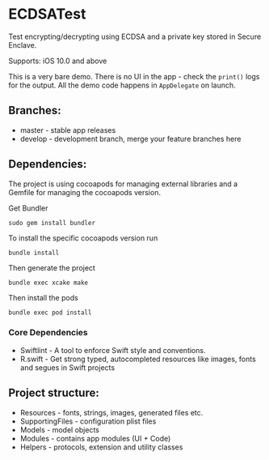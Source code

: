 # ECDSATest

Test encrypting/decrypting using ECDSA and a private key stored in Secure Enclave.

Supports: iOS 10.0 and above

This is a very bare demo. There is no UI in the app - check the `print()` logs for the output. All the demo code happens in `AppDelegate` on launch.

## Branches:

* master - stable app releases
* develop - development branch, merge your feature branches here

## Dependencies:

The project is using cocoapods for managing external libraries and a Gemfile for managing the cocoapods version.

Get Bundler

```
sudo gem install bundler
```

To install the specific cocoapods version run

```
bundle install
```

Then generate the project

```
bundle exec xcake make
```

Then install the pods

```
bundle exec pod install
```

### Core Dependencies

* Swiftlint - A tool to enforce Swift style and conventions.
* R.swift - Get strong typed, autocompleted resources like images, fonts and segues in Swift projects

## Project structure:

* Resources - fonts, strings, images, generated files etc.
* SupportingFiles - configuration plist files
* Models - model objects
* Modules - contains app modules (UI + Code)
* Helpers - protocols, extension and utility classes
